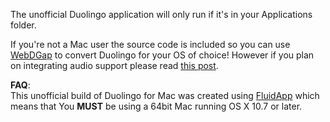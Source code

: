 The unofficial Duolingo application will only run if it's in your Applications folder. 

If you're not a Mac user the source code is included so you can use [WebDGap](http://webdgap.sourceforge.net/) to convert Duolingo for your OS of choice! However if you plan on integrating audio support please read [this post](https://github.com/mikethedj4/duolingo-osx/issues/1). 

**FAQ**:  
This unofficial build of Duolingo for Mac was created using [FluidApp](http://fluidapp.com/) which means that You **MUST** be using a 64bit Mac running OS X 10.7 or later.